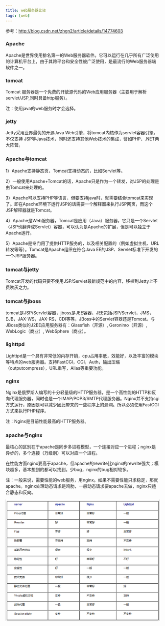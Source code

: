 ```yaml
---
title: web服务器比较
tags: [web]
---
```


参考：http://blog.csdn.net/zhgn2/article/details/14774603

### Apache

Apache是世界使用排名第一的Web服务器软件。它可以运行在几乎所有广泛使用的计算机平台上，由于其跨平台和安全性被广泛使用，是最流行的Web服务器端软件之一。

### tomcat

Tomcat 服务器是一个免费的开放源代码的Web应用服务器（主要用于解析servlet/JSP,同时具备http服务）。

注：使用java的web服务时才会选择。

### jetty

Jetty采用业界最优的开源Java Web引擎，将tomcat内核作为servlet容器引擎。不仅支持 JSP等Java技术，同时还支持其他Web技术的集成，譬如PHP、.NET两大阵营。

### Apache与tomcat

1）Apache支持静态页，Tomcat支持动态的，比如Servlet等。

2）一般使用Apache+Tomcat的话，Apache只是作为一个转发，对JSP的处理是由Tomcat来处理的。

3）Apache可以支持PHP等语言，但要支持java时，就需要结合tomcat来实现了。即在Apache环境下运行JSP的话需要一个解释器来执行JSP网页，而这个JSP解释器就是Tomcat。

4）Apache是Web服务器，Tomcat是应用（Java）服务器，它只是一个Servlet（JSP也翻译成Servlet）容器，可以认为是Apache的扩展，但是可以独立于Apache运行。

5）Apache是专门用了提供HTTP服务的，以及相关配置的（例如虚拟主机、URL转发等等）。Tomcat是Apache组织在符合Java EE的JSP、Servlet标准下开发的一个JSP服务器。

### tomcat与jetty

Tomcat开发的代码只要不使用JSP/Servlet最新规范中的内容，移植到Jetty上不费吹灰之力。

### tomcat与jboss

tomcat是JSP/Servlet容器，jboss是JEE容器，JEE包括JSP/Servlet，JMS，EJB，JAX-WS，JAX-RS，CDI等等。JBoss中的Servlet容器还是Tomcat。与JBoss类似的J2EE应用服务器有：Glassfish（开源）, Geronimo（开源）, WebLogic（商业）, WebSphere（商业）。

### lighttpd

Lighttpd是一个具有非常低的内存开销，cpu占用率低，效能好，以及丰富的模块等特点的web服务器。支持FastCGI，CGI，Auth，输出压缩（outputcompress），URL重写，Alias等重要功能。

### nginx

Nginx是俄罗斯人编写的十分轻量级的HTTP服务器，是一个高性能的HTTP和反向代理服务器，同时也是一个IMAP/POP3/SMTP代理服务器。Nginx并不支持cgi方式运行，原因是可以减少因此带来的一些程序上的漏洞。所以必须使用FastCGI方式来执行PHP程序。

注：Nginx是目前性能最高的HTTP服务器。

### apache与nginx

最核心的区别在于apache是同步多进程模型，一个连接对应一个进程；nginx是异步的，多个连接（万级别）可以对应一个进程。

在性能方面nginx要高于apache，但apache的rewrite比nginx的rewrite强大；模块超多，基本想到的都可以找到。少bug，nginx的bug相对较多。

注：一般来说，需要性能的web服务，用nginx。如果不需要性能只求稳定，那就apache。nginx处理动态请求是鸡肋，一般动态请求要apache去做，nginx只适合静态和反向。

![](/images/middleware/tomcat/web-server.png)